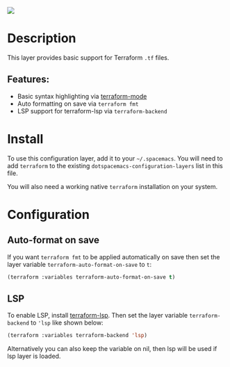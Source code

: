 ![](img/terraform.png)

Description
===========

This layer provides basic support for Terraform `.tf` files.

Features:
---------

-   Basic syntax highlighting via
    [terraform-mode](https://github.com/syohex/emacs-terraform-mode)
-   Auto formatting on save via `terraform fmt`
-   LSP support for terraform-lsp via `terraform-backend`

Install
=======

To use this configuration layer, add it to your `~/.spacemacs`. You will
need to add `terraform` to the existing
`dotspacemacs-configuration-layers` list in this file.

You will also need a working native `terraform` installation on your
system.

Configuration
=============

Auto-format on save
-------------------

If you want `terraform fmt` to be applied automatically on save then set
the layer variable `terraform-auto-format-on-save` to `t`:

``` commonlisp
(terraform :variables terraform-auto-format-on-save t)
```

LSP
---

To enable LSP, install
[terraform-lsp](https://github.com/juliosueiras/terraform-lsp). Then set
the layer variable `terraform-backend` to `'lsp` like shown below:

``` commonlisp
(terraform :variables terraform-backend 'lsp)
```

Alternatively you can also keep the variable on nil, then lsp will be
used if lsp layer is loaded.
